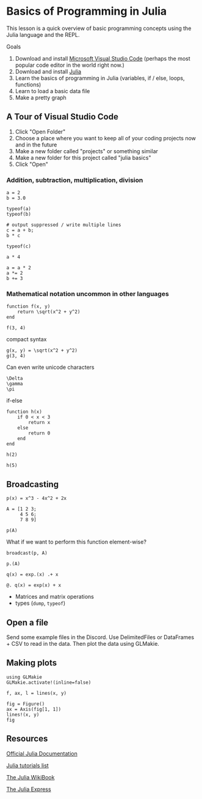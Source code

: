 # Basics of Programming in Julia

This lesson is a quick overview of basic programming concepts using the Julia language and the REPL.

Goals
1. Download and install [Microsoft Visual Studio Code](https://code.visualstudio.com/) (perhaps the most popular code editor in the world right now.)
2. Download and install [Julia](https://julialang.org/downloads/)
3. Learn the basics of programming in Julia (variables, if / else, loops, functions)
4. Learn to load a basic data file
5. Make a pretty graph


## A Tour of Visual Studio Code

1. Click "Open Folder"
2. Choose a place where you want to keep all of your coding projects now and in the future
3. Make a new folder called "projects" or something similar
4. Make a new folder for this project called "julia basics"
5. Click "Open"

### Addition, subtraction, multiplication, division

```
a = 2
b = 3.0

typeof(a)
typeof(b)

# output suppressed / write multiple lines
c = a + b;
b * c

typeof(c)

a * 4

a = a * 2
a *= 2
b += 3
```

### Mathematical notation uncommon in other languages

```
function f(x, y)
    return \sqrt(x^2 + y^2)
end

f(3, 4)
```

compact syntax
```
g(x, y) = \sqrt(x^2 + y^2)
g(3, 4)
```

Can even write unicode characters

```
\Delta
\gamma
\pi
```


if-else
```
function h(x)
    if 0 < x < 3
        return x
    else
        return 0
    end
end

h(2)

h(5)
```

## Broadcasting

```
p(x) = x^3 - 4x^2 + 2x

A = [1 2 3;
     4 5 6;
     7 8 9]

p(A)
```

What if we want to perform this function element-wise?

```
broadcast(p, A)

p.(A)

q(x) = exp.(x) .+ x

@. q(x) = exp(x) + x
```



- Matrices and matrix operations
- types (`dump`, `typeof`)


## Open a file

Send some example files in the Discord.
Use DelimitedFiles or DataFrames + CSV to read in the data.
Then plot the data using GLMakie.



## Making plots

```
using GLMakie
GLMakie.activate!(inline=false)

f, ax, l = lines(x, y)

fig = Figure()
ax = Axis(fig[1, 1])
lines!(x, y)
fig

```


## Resources

[Official Julia Documentation](https://docs.julialang.org/)

[Julia tutorials list](https://julialang.org/learning/tutorials/)

[The Julia WikiBook](https://en.wikibooks.org/wiki/Introducing_Julia)

[The Julia Express](https://ucidatascienceinitiative.github.io/IntroToJulia/)